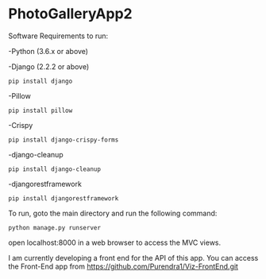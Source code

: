 # PhotoGalleryApp2


Software Requirements to run:

-Python (3.6.x or above)

-Django (2.2.2 or above)

	pip install django
	
-Pillow

	pip install pillow
	
-Crispy

	pip install django-crispy-forms
	
-django-cleanup

	pip install django-cleanup
	
-djangorestframework

	pip install djangorestframework


To run, goto the main directory and run the following command:

	python manage.py runserver

open localhost:8000 in a web browser to access the MVC views.

I am currently developing a front end for the API of this app. You can access the Front-End app from https://github.com/Purendra1/Viz-FrontEnd.git


	
	

